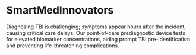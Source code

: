 # SmartMedInnovators
Diagnosing TBI is challenging; symptoms appear hours after the incident, causing critical care delays. Our point-of-care prediagnostic device tests for elevated biomarker concentrations, aiding prompt TBI pre-identification and preventing life-threatening complications.
